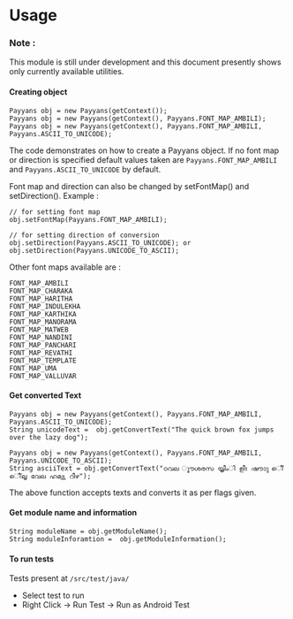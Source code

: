 Usage
=====

### Note :
This module is still under development and this document presently shows only currently available utilities.

#### Creating object
```
Payyans obj = new Payyans(getContext());
Payyans obj = new Payyans(getContext(), Payyans.FONT_MAP_AMBILI);
Payyans obj = new Payyans(getContext(), Payyans.FONT_MAP_AMBILI, Payyans.ASCII_TO_UNICODE);

```
The code demonstrates on how to create a Payyans object. If no font map or direction is specified default values taken are `Payyans.FONT_MAP_AMBILI` and `Payyans.ASCII_TO_UNICODE` by default.

Font map and direction can also be changed by setFontMap() and setDirection(). Example :
```
// for setting font map
obj.setFontMap(Payyans.FONT_MAP_AMBILI);

// for setting direction of conversion
obj.setDirection(Payyans.ASCII_TO_UNICODE); or obj.setDirection(Payyans.UNICODE_TO_ASCII); 
```

Other font maps available are :
```
FONT_MAP_AMBILI 
FONT_MAP_CHARAKA
FONT_MAP_HARITHA 
FONT_MAP_INDULEKHA 
FONT_MAP_KARTHIKA 
FONT_MAP_MANORAMA 
FONT_MAP_MATWEB 
FONT_MAP_NANDINI 
FONT_MAP_PANCHARI 
FONT_MAP_REVATHI 
FONT_MAP_TEMPLATE 
FONT_MAP_UMA 
FONT_MAP_VALLUVAR 
```


#### Get converted Text
```
Payyans obj = new Payyans(getContext(), Payyans.FONT_MAP_AMBILI, Payyans.ASCII_TO_UNICODE);
String unicodeText =  obj.getConvertText("The quick brown fox jumps over the lazy dog");
    
Payyans obj = new Payyans(getContext(), Payyans.FONT_MAP_AMBILI, Payyans.UNICODE_TO_ASCII);
String asciiText = obj.getConvertText("ഠവല ൂൗശരസ യൃീംി ളീഃ ഷൗാു ീെ്‌ലൃ വേല ഹമ്വ്യ റീഴ");
```

The above function accepts texts and converts it as per flags given.

#### Get module name and information
```
String moduleName = obj.getModuleName();
String moduleInforamtion =  obj.getModuleInformation();
```

#### To run tests
Tests present at `/src/test/java/`

  - Select test to run
  - Right Click -> Run Test -> Run as Android Test

